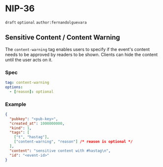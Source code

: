 # NIP-36

`draft` `optional` `author:fernandolguevara`

## Sensitive Content / Content Warning

The `content-warning` tag enables users to specify if the event's content needs to be approved by readers to be shown.
Clients can hide the content until the user acts on it.

### Spec

```yaml
tag: content-warning
options:
  - [reason]: optional
```

### Example

```json
{
  "pubkey": "<pub-key>",
  "created_at": 1000000000,
  "kind": 1,
  "tags": [
    ["t", "hastag"],
    ["content-warning", "reason"] /* reason is optional */
  ],
  "content": "sensitive content with #hastag\n",
  "id": "<event-id>"
}
```
